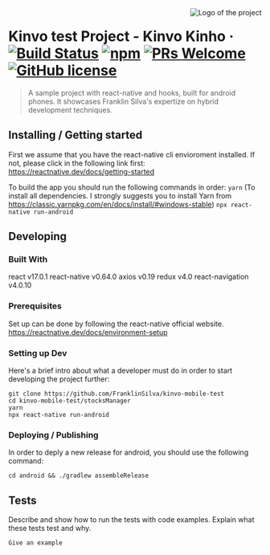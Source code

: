 <img src="./images/logo.sample.png" alt="Logo of the project" align="right">

# Kinvo test Project - Kinvo Kinho &middot; [![Build Status](https://img.shields.io/travis/npm/npm/latest.svg?style=flat-square)](https://travis-ci.org/npm/npm) [![npm](https://img.shields.io/npm/v/npm.svg?style=flat-square)](https://www.npmjs.com/package/npm) [![PRs Welcome](https://img.shields.io/badge/PRs-welcome-brightgreen.svg?style=flat-square)](http://makeapullrequest.com) [![GitHub license](https://img.shields.io/badge/license-MIT-blue.svg?style=flat-square)](https://github.com/your/your-project/blob/master/LICENSE)
> A sample project with react-native and hooks, built for android phones. It showcases Franklin Silva's expertize on hybrid development techniques.


## Installing / Getting started

First we assume that you have the react-native cli envioroment installed. If not, please click in the following link first:
https://reactnative.dev/docs/getting-started

To build the app you should run the following commands in order:
```yarn``` (To install all dependencies. I strongly suggests you to install Yarn from https://classic.yarnpkg.com/en/docs/install/#windows-stable)
```npx react-native run-android```

## Developing

### Built With
react v17.0.1
react-native v0.64.0
axios v0.19
redux v4.0
react-navigation v4.0.10

### Prerequisites
Set up can be done by following the react-native official website.
https://reactnative.dev/docs/environment-setup

### Setting up Dev

Here's a brief intro about what a developer must do in order to start developing
the project further:

```shell
git clone https://github.com/FranklinSilva/kinvo-mobile-test
cd kinvo-mobile-test/stocksManager
yarn
npx react-native run-android
```

### Deploying / Publishing
In order to deply a new release for android, you should use the following command:

```shell
cd android && ./gradlew assembleRelease
```

## Tests

Describe and show how to run the tests with code examples.
Explain what these tests test and why.

```shell
Give an example
```